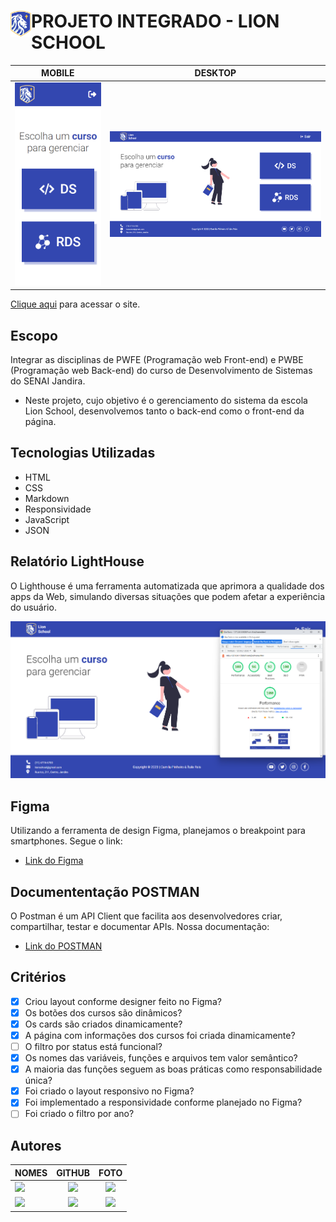<div> 
<img  src="./Front-End/img/logo-image.png" align="left" width="33" align="center"/>
<h1><strong>PROJETO INTEGRADO - LION SCHOOL</strong></h1>
</div>

|      MOBILE         |          DESKTOP       |
|:-------------------:|:-----------------------:
|![](./Front-End/img/screenshot-mobile.png)|![](./Front-End/img/screenshot-desktop.png)|


[Clique aqui]() para acessar o site. 

## **Escopo**

Integrar as disciplinas de PWFE (Programação web Front-end) e PWBE (Programação web Back-end) do curso de Desenvolvimento de Sistemas do SENAI Jandira.

- Neste projeto, cujo objetivo é o gerenciamento do sistema da escola Lion School, desenvolvemos tanto o back-end como o front-end da página.

## **Tecnologias Utilizadas**

- HTML
- CSS
- Markdown
- Responsividade
- JavaScript
- JSON

## **Relatório LightHouse**
O Lighthouse é uma ferramenta automatizada que aprimora a qualidade dos apps da Web, simulando diversas situações que podem afetar a experiência do usuário.

![](./Front-End/img/screenshot-lighthouse.png)

## **Figma**
Utilizando a ferramenta de design Figma, planejamos o breakpoint para smartphones. 
Segue o link: 

- [Link do Figma](https://www.figma.com/file/zecahYY0iLXROChUJgE7iI/PROJETO-INTEGRADO---LION-SCHOOL?node-id=0-1&t=3UjtougSLWNMPcEP-0)

## **Documententação POSTMAN**
O Postman é um API Client que facilita aos desenvolvedores criar, compartilhar, testar e documentar APIs. 
Nossa documentação: 

- [Link do POSTMAN]()

## **Critérios** 
- [x] Criou layout conforme designer feito no Figma?
- [x] Os botões dos cursos são dinâmicos?
- [x] Os cards são criados dinamicamente?
- [x] A página com informações dos cursos foi criada dinamicamente?
- [ ] O filtro por status está funcional?
- [x] Os nomes das variáveis, funções e arquivos tem valor semântico?
- [x] A maioria das funções seguem as boas práticas como responsabilidade única?
- [x] Foi criado o layout responsivo no Figma?
- [x] Foi implementado a responsividade conforme planejado no Figma?
- [ ] Foi criado o filtro por ano?

## **Autores**

| NOMES                                                                                                                                                                                      |                                                     GITHUB                                                      |                                       FOTO                                       |
| :----------------------------------------------------------------------------------------------------------------------------------------------------------------------------------------- | :-------------------------------------------------------------------------------------------------------------: | :------------------------------------------------------------------------------: |
| <a href="https://github.com/camilapinh3iro"><img src="https://img.shields.io/badge/DESENVOLVEDORA-CAMILA%20PINHEIRO-informational?style=for-the-badge&logo=appveyorlabelColor=222222"></a> |   <a href="https://github.com/camilapinh3iro"><img src="https://skillicons.dev/icons?i=github&theme="/></a>   | <img src="https://avatars.githubusercontent.com/u/110388965?v=4" height="50"></a> |
| <a href="https://github.com/believeItalo"><img src="https://img.shields.io/badge/DESENVOLVEDOR-ÍTALO%20REIS-informational?style=for-the-badge&logo=appveyorlabelColor=FF00FF"></a> | <a href="https://github.com/believeItalo"><img src="https://skillicons.dev/icons?i=github&theme=dark"/></a> | <img src="https://avatars.githubusercontent.com/u/93750672?v=4" height="50"></a> |

